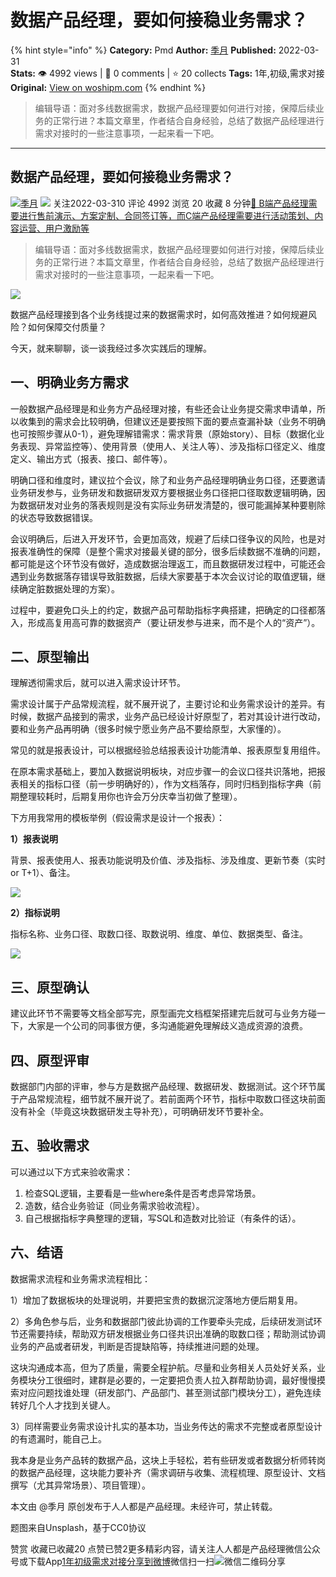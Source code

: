 # 数据产品经理，要如何接稳业务需求？
{% hint style="info" %}
**Category:** Pmd
**Author:** [季月](https://www.woshipm.com/u/295988)
**Published:** 2022-03-31  
**Stats:** 👁️ 4992 views | 💬 0 comments | ⭐ 20 collects
**Tags:** 1年,初级,需求对接
**Original:** [View on woshipm.com](https://www.woshipm.com/pmd/5374241.html)
{% endhint %}
> 编辑导语：面对多线数据需求，数据产品经理要如何进行对接，保障后续业务的正常行进？本篇文章里，作者结合自身经验，总结了数据产品经理进行需求对接时的一些注意事项，一起来看一下吧。

---

## 数据产品经理，要如何接稳业务需求？

[![](https://static.woshipm.com/WX_U_201707_20170720085825_4921.jpg?imageView2/1/w/72/h/72/q/100)](https://www.woshipm.com/u/295988)[季月](https://www.woshipm.com/u/295988) ![](https://static.woshipm.com/tag/1101_1@2x.png) 关注2022-03-310 评论 4992 浏览 20 收藏 8 分钟[🔗 B端产品经理需要进行售前演示、方案定制、合同签订等，而C端产品经理需要进行活动策划、内容运营、用户激励等](https://ke.qidianla.com/courses/bcpm)

> 编辑导语：面对多线数据需求，数据产品经理要如何进行对接，保障后续业务的正常行进？本篇文章里，作者结合自身经验，总结了数据产品经理进行需求对接时的一些注意事项，一起来看一下吧。

![](https://image.woshipm.com/wp-files/2022/03/bcMjIxoVGe8wRNCJQJbc.jpg)

数据产品经理接到各个业务线提过来的数据需求时，如何高效推进？如何规避风险？如何保障交付质量？

今天，就来聊聊，谈一谈我经过多次实践后的理解。

## 一、明确业务方需求

一般数据产品经理是和业务方产品经理对接，有些还会让业务提交需求申请单，所以收集到的需求会比较明确，但建议还是要按照下面的要点查漏补缺（业务不明确也可按照步骤从0-1），避免理解错需求：需求背景（原始story）、目标（数据化业务表现、异常监控等）、使用背景（使用人、关注人等）、涉及指标口径定义、维度定义、输出方式（报表、接口、邮件等）。

明确口径和维度时，建议拉个会议，除了和业务产品经理明确业务口径，还要邀请业务研发参与，业务研发和数据研发双方要根据业务口径把口径取数逻辑明确，因为数据研发对业务的落表规则是没有实际业务研发清楚的，很可能漏掉某种要剔除的状态导致数据错误。

会议明确后，后进入开发环节，会更加高效，规避了后续口径争议的风险，也是对报表准确性的保障（是整个需求对接最关键的部分，很多后续数据不准确的问题，都可能是这个环节没有做好，造成数据治理返工，而且数据研发过程中，可能还会遇到业务数据落存错误导致脏数据，后续大家要基于本次会议讨论的取值逻辑，继续确定脏数据处理的方案）。

过程中，要避免口头上的约定，数据产品可帮助指标字典搭建，把确定的口径都落入，形成高复用高可靠的数据资产（要让研发参与进来，而不是个人的“资产”）。

## 二、原型输出

理解透彻需求后，就可以进入需求设计环节。

需求设计属于产品常规流程，就不展开说了，主要讨论和业务需求设计的差异。有时候，数据产品接到的需求，业务产品已经设计好原型了，若对其设计进行改动，要和业务产品再明确（很多时候宁愿业务产品不要给原型，大家懂的）。

常见的就是报表设计，可以根据经验总结报表设计功能清单、报表原型复用组件。

在原本需求基础上，要加入数据说明板块，对应步骤一的会议口径共识落地，把报表相关的指标口径（前一步明确好的），作为文档落存，同时归档到指标字典（前期整理较耗时，后期复用你也许会万分庆幸当初做了整理）。

下方用我常用的模板举例（假设需求是设计一个报表）：

**1）报表说明**

背景、报表使用人、报表功能说明及价值、涉及指标、涉及维度、更新节奏（实时or T+1）、备注。

![](https://image.woshipm.com/wp-files/2022/03/bq9qSABov8CE4dRrDFyB.png)

**2）指标说明**

指标名称、业务口径、取数口径、取数说明、维度、单位、数据类型、备注。

![](https://image.woshipm.com/wp-files/2022/03/lGWD5AxIquWMimoQOCDM.png)

## 三、原型确认

建议此环节不需要等文档全部写完，原型画完文档框架搭建完后就可与业务方碰一下，大家是一个公司的同事很方便，多沟通能避免理解歧义造成资源的浪费。

## 四、原型评审

数据部门内部的评审，参与方是数据产品经理、数据研发、数据测试。这个环节属于产品常规流程，细节就不展开说了。若前面两个环节，指标中取数口径这块前面没有补全（毕竟这块数据研发主导补充），可明确研发环节要补全。

## 五、验收需求

可以通过以下方式来验收需求：

1.  检查SQL逻辑，主要看是一些where条件是否考虑异常场景。
2.  造数，结合业务验证（同业务需求验收流程）。
3.  自己根据指标字典整理的逻辑，写SQL和造数对比验证（有条件的话）。

## 六、结语

数据需求流程和业务需求流程相比：

1）增加了数据板块的处理说明，并要把宝贵的数据沉淀落地方便后期复用。

2）多角色参与后，业务和数据部门彼此协调的工作要牵头完成，后续研发测试环节还需要持续，帮助双方研发根据业务口径共识出准确的取数口径；帮助测试协调业务的产品或者研发，判断是否提缺陷等，持续推进问题的处理。

这块沟通成本高，但为了质量，需要全程护航。尽量和业务相关人员处好关系，业务模块分工很细时，建群是必要的，一定要把负责人拉入群帮助协调，最好慢慢摸索对应问题找谁处理（研发部门、产品部门、甚至测试部门模块分工），避免连续转好几个人才找到关键人。

3）同样需要业务需求设计扎实的基本功，当业务传达的需求不完整或者原型设计的有遗漏时，能自己上。

我本身是业务产品转的数据产品，这块上手轻松，若有些研发或者数据分析师转岗的数据产品经理，这块能力要补齐（需求调研与收集、流程梳理、原型设计、文档撰写（尤其异常场景）、项目管理）。

本文由 @季月 原创发布于人人都是产品经理。未经许可，禁止转载。

题图来自Unsplash，基于CC0协议

赞赏 收藏已收藏20 点赞已赞2更多精彩内容，请关注人人都是产品经理微信公众号或下载App[1年](https://www.woshipm.com/tag/1%e5%b9%b4)[初级](https://www.woshipm.com/tag/%e5%88%9d%e7%ba%a7)[需求对接](https://www.woshipm.com/tag/%e9%9c%80%e6%b1%82%e5%af%b9%e6%8e%a5)[分享到微博](https://service.weibo.com/share/share.php?appkey=2775287854&title=数据产品经理，要如何接稳业务需求？&url=https://www.woshipm.com/pmd/5374241.html&pic=https://image.woshipm.com/wp-files/2022/03/bcMjIxoVGe8wRNCJQJbc.jpg)微信扫一扫![微信二维码](https://api.pwmqr.com/qrcode/create/?url=https://www.woshipm.com/pmd/5374241.html)分享